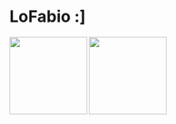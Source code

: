 # LoFabio :]
<img align="left" height="137px" src="https://github-readme-stats-one-rosy.vercel.app/api?username=LoFabio&hide_title=true&hide_border=false&show_icons=false&count_private=true&line_height=21&theme=dracula" />
<img align="left" height="137px" src="https://github-readme-stats-one-rosy.vercel.app/api/top-langs/?username=LoFabio&hide_title=true&hide_border=true&layout=compact&hide=html&theme=dracula" />
